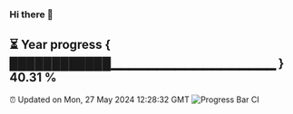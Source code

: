 ### Hi there 👋
⏳ Year progress { ████████████▁▁▁▁▁▁▁▁▁▁▁▁▁▁▁▁▁▁ } 40.31 %
---
⏰ Updated on Mon, 27 May 2024 12:28:32 GMT
![Progress Bar CI](https://github.com/liununu/liununu/workflows/Progress%20Bar%20CI/badge.svg)
